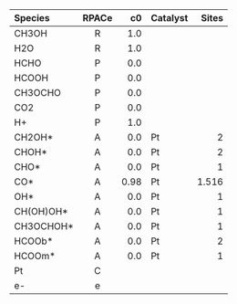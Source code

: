 | Species   | RPACe |   c0 | Catalyst | Sites |
|:----------|:-----:|-----:|:---------|------:|
| CH3OH     |   R   |  1.0 |          |       |
| H2O       |   R   |  1.0 |          |       |
| HCHO      |   P   |  0.0 |          |       |
| HCOOH     |   P   |  0.0 |          |       |
| CH3OCHO   |   P   |  0.0 |          |       |
| CO2       |   P   |  0.0 |          |       |
| H+        |   P   |  1.0 |          |       |
| CH2OH*    |   A   |  0.0 | Pt       |     2 |
| CHOH*     |   A   |  0.0 | Pt       |     2 |
| CHO*      |   A   |  0.0 | Pt       |     1 |
| CO*       |   A   | 0.98 | Pt       | 1.516 |
| OH*       |   A   |  0.0 | Pt       |     1 |
| CH(OH)OH* |   A   |  0.0 | Pt       |     1 |
| CH3OCHOH* |   A   |  0.0 | Pt       |     1 |
| HCOOb*    |   A   |  0.0 | Pt       |     2 |
| HCOOm*    |   A   |  0.0 | Pt       |     1 |
| Pt        |   C   |      |          |       |
| e-        |   e   |      |          |       |

